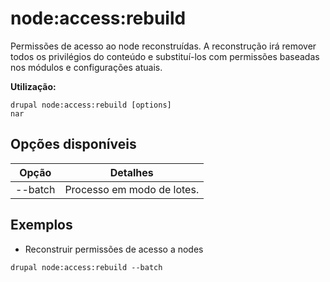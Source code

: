 # node:access:rebuild
Permissões de acesso ao node reconstruídas. A reconstrução irá remover todos os privilégios do conteúdo e substituí-los com permissões baseadas nos módulos e configurações atuais.

**Utilização:**
```
drupal node:access:rebuild [options]
nar
```

## Opções disponíveis
Opção | Detalhes
-------|-------------
--batch | Processo em modo de lotes.

## Exemplos
* Reconstruir permissões de acesso a nodes
```
drupal node:access:rebuild --batch
```
